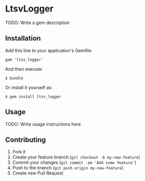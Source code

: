 # LtsvLogger

TODO: Write a gem description

## Installation

Add this line to your application's Gemfile:

    gem 'ltsv_logger'

And then execute:

    $ bundle

Or install it yourself as:

    $ gem install ltsv_logger

## Usage

TODO: Write usage instructions here

## Contributing

1. Fork it
2. Create your feature branch (`git checkout -b my-new-feature`)
3. Commit your changes (`git commit -am 'Add some feature'`)
4. Push to the branch (`git push origin my-new-feature`)
5. Create new Pull Request
